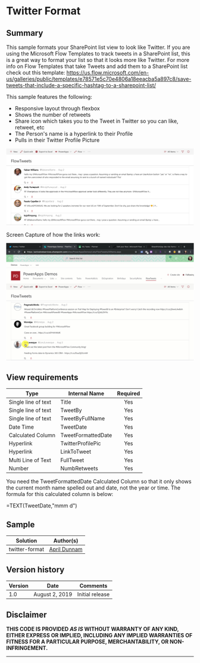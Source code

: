 # Twitter Format

## Summary
This sample formats your SharePoint list view to look like Twitter.  If you are using the Microsoft Flow Templates to track tweets in a SharePoint list, this is a great way to format your list so that it looks more like Twitter.  For more info on Flow Templates that take Tweets and add them to a SharePoint list check out this template: https://us.flow.microsoft.com/en-us/galleries/public/templates/e78571e5c70e4806a18eeacba5a897c8/save-tweets-that-include-a-specific-hashtag-to-a-sharepoint-list/

This sample features the following:
- Responsive layout through flexbox
- Shows the number of retweets
- Share icon which takes you to the Tweet in Twitter so you can like, retweet, etc
- The Person's name is a hyperlink to their Profile
- Pulls in their Twitter Profile Picture

![Twitter Format Screenshot](./TwitterFormat.png)

Screen Capture of how the links work:

![Twitter Format Screenshot](./SPTwitter.gif)


## View requirements

|Type|Internal Name|Required|
|---|---|:---:|
|Single line of text|Title|Yes|
|Single line of text|TweetBy|Yes|
|Single line of text|TweetByFullName|Yes|
|Date Time|TweetDate|Yes|
|Calculated Column|TweetFormattedDate|Yes|
|Hyperlink|TwitterProfilePic|Yes|
|Hyperlink|LinkToTweet|Yes|
|Multi Line of Text|FullTweet|Yes|
|Number|NumbRetweets|Yes|

You need the TweetFormattedDate Calculated Column so that it only shows the current month name spelled out and date, not the year or time. The formula for this calculated column is below:

=TEXT(TweetDate,"mmm d")


## Sample

Solution|Author(s)
--------|---------
twitter-format | [April Dunnam](https://twitter.com/aprildunnam)

## Version history

Version|Date|Comments
-------|----|--------
1.0|August 2, 2019 |Initial release

## Disclaimer
**THIS CODE IS PROVIDED *AS IS* WITHOUT WARRANTY OF ANY KIND, EITHER EXPRESS OR IMPLIED, INCLUDING ANY IMPLIED WARRANTIES OF FITNESS FOR A PARTICULAR PURPOSE, MERCHANTABILITY, OR NON-INFRINGEMENT.**

---
